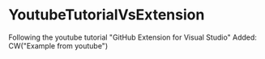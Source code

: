 # YoutubeTutorialVsExtension
Following the youtube tutorial "GitHub Extension for Visual Studio"
Added: CW("Example from youtube")
